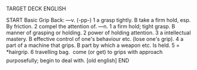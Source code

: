 TARGET DECK
ENGLISH

START
Basic
Grip
Back: —v. (-pp-) 1 a grasp tightly. B take a firm hold, esp. By friction. 2 compel the attention of. —n. 1 a firm hold; tight grasp. B manner of grasping or holding. 2 power of holding attention. 3 a intellectual mastery. B effective control of one's behaviour etc. (lose one's grip). 4 a part of a machine that grips. B part by which a weapon etc. Is held. 5 = *hairgrip. 6 travelling bag.  come (or get) to grips with approach purposefully; begin to deal with. [old english]
END
